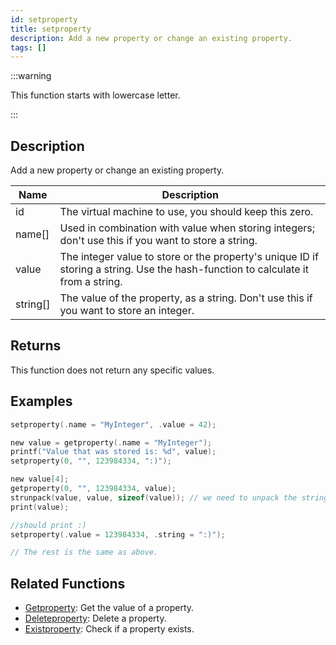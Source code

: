 ```yaml
---
id: setproperty
title: setproperty
description: Add a new property or change an existing property.
tags: []
---
```


:::warning

This function starts with lowercase letter.

:::

## Description

Add a new property or change an existing property.

| Name | Description |
| --- | --- |
| id | The virtual machine to use, you should keep this zero. |
| name[] | Used in combination with value when storing integers; don't use this if you want to store a string. |
| value | The integer value to store or the property's unique ID if storing a string. Use the hash-function to calculate it from a string. |
| string[] | The value of the property, as a string. Don't use this if you want to store an integer. |

## Returns

This function does not return any specific values.

## Examples

```c
setproperty(.name = "MyInteger", .value = 42);

new value = getproperty(.name = "MyInteger");
printf("Value that was stored is: %d", value);
setproperty(0, "", 123984334, ":)");

new value[4];
getproperty(0, "", 123984334, value);
strunpack(value, value, sizeof(value)); // we need to unpack the string first
print(value);

//should print :)
setproperty(.value = 123984334, .string = ":)");

// The rest is the same as above.
```

## Related Functions

- [Getproperty](Getproperty.md): Get the value of a property.
- [Deleteproperty](Deleteproperty.md): Delete a property.
- [Existproperty](Existproperty.md): Check if a property exists.

